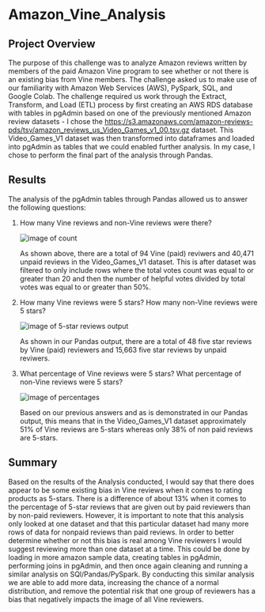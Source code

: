# Amazon_Vine_Analysis

## Project Overview

The purpose of this challenge was to analyze Amazon reviews written by members of the paid Amazon Vine program to see whether or not there is an existing bias from Vine members. The challenge asked us to make use of our familiarity with Amazon Web Services (AWS), PySpark, SQL, and Google Colab. The challenge required us work through the Extract, Transform, and Load (ETL) process by first creating an AWS RDS database with tables in pgAdmin based on one of the previously mentioned Amazon review datasets - I chose the https://s3.amazonaws.com/amazon-reviews-pds/tsv/amazon_reviews_us_Video_Games_v1_00.tsv.gz dataset. This Video_Games_V1 dataset was then transformed into dataframes and loaded into pgAdmin as tables that we could enabled further analysis. In my case, I chose to perform the final part of the analysis through Pandas.

## Results

The analysis of the pgAdmin tables through Pandas allowed us to answer the following questions:

1. How many Vine reviews and non-Vine reviews were there?

    ![image of count]()

    As shown above, there are a total of 94 Vine (paid) reviwers and 40,471 unpaid reviews in the Video_Games_V1 dataset. This is after dataset was filtered to only include rows where the total votes count was equal to or greater than 20 and then the number of helpful votes divided by total votes was equal to or greater than 50%.

2. How many Vine reviews were 5 stars? How many non-Vine reviews were 5 stars?

    ![image of 5-star reviews output]()

    As shown in our Pandas output, there are a total of 48 five star reviews by Vine (paid) reviewers and 15,663 five star reviews by unpaid reviwers.

3. What percentage of Vine reviews were 5 stars? What percentage of non-Vine reviews were 5 stars?

    ![image of percentages]()

    Based on our previous answers and as is demonstrated in our Pandas output, this means that in the Video_Games_V1 dataset approximately 51% of Vine reviews are 5-stars whereas only 38% of non paid reviews are 5-stars.

## Summary

Based on the results of the Analysis conducted, I would say that there does appear to be some existing bias in Vine reviews when it comes to rating products as 5-stars. There is a  difference of about 13% when it comes to the percentage of 5-star reviews that are given out by paid reviewers than by non-paid reviewers. However, it is important to note that this analysis only looked at one dataset and that this particular dataset had many more rows of data for nonpaid reviews than paid reviews. In order to better determine whether or not this bias is real among Vine reviewers I would suggest reviewing more than one dataset at a time. This could be done by loading in more amazon sample data, creating tables in pgAdmin, performing joins in pgAdmin, and then once again cleaning and running a similar analysis on SQl/Pandas/PySpark. By conducting this similar analysis we are able to add more data, increasing the chance of a normal distribution, and remove the potential risk that one group of reviewers has a bias that negatively impacts the image of all Vine reviewers.